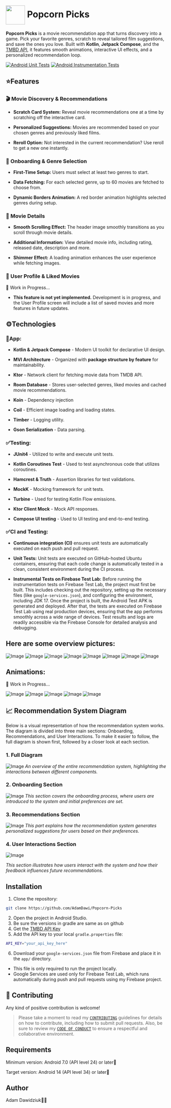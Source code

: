 # <img src="https://github.com/user-attachments/assets/934d01cd-4b34-4bf4-baab-ef2bba1dc73f" width="60" height="60" align="center" /> Popcorn Picks

**Popcorn Picks** is a movie recommendation app that turns discovery into a game. Pick your favorite genres, scratch to reveal tailored film suggestions, and save the ones you love. Built with **Kotlin**, **Jetpack Compose**, and the [TMBD API](https://developer.themoviedb.org/reference/intro/getting-started), it features smooth animations, interactive UI effects, and a personalized recommendation loop.

[![Android Unit Tests](https://github.com/AdamDawi/Popcorn-Picks/actions/workflows/android-unit-tests.yml/badge.svg)](https://github.com/AdamDawi/Popcorn-Picks/actions/workflows/android-unit-tests.yml) [![Android Instrumentation Tests](https://github.com/AdamDawi/Popcorn-Picks/actions/workflows/android_instrumentation_tests.yml/badge.svg)](https://github.com/AdamDawi/Popcorn-Picks/actions/workflows/android_instrumentation_tests.yml)

## ⭐️Features
### 🎬 Movie Discovery & Recommendations
- **Scratch Card System:** Reveal movie recommendations one at a time by scratching off the interactive card.
  
- **Personalized Suggestions:** Movies are recommended based on your chosen genres and previously liked films.

- **Reroll Option:** Not interested in the current recommendation? Use reroll to get a new one instantly.

### 📝 Onboarding & Genre Selection
- **First-Time Setup:** Users must select at least two genres to start.

- **Data Fetching:** For each selected genre, up to 60 movies are fetched to choose from.

- **Dynamic Borders Animation:** A red border animation highlights selected genres during setup.

### 📅 Movie Details
- **Smooth Scrolling Effect:** The header image smoothly transitions as you scroll through movie details.

- **Additional Information:** View detailed movie info, including rating, released date, description and more.

- **Shimmer Effect:** A loading animation enhances the user experience while fetching images.

### 👤 User Profile & Liked Movies
🚧 Work in Progress...
- **This feature is not yet implemented.** Development is in progress, and the User Profile screen will include a list of saved movies and more features in future updates.

## ⚙️Technologies
### 📱App:
- **Kotlin & Jetpack Compose** - Modern UI toolkit for declarative UI design.

- **MVI Architecture** - Organized with **package structure by feature** for maintainability.

- **Ktor** - Network client for fetching movie data from TMDB API.

- **Room Database** - Stores user-selected genres, liked movies and cached movie recommendations.

- **Koin** - Dependency injection

- **Coil** - Efficient image loading and loading states.

- **Timber** - Logging utility.

- **Gson Serialization** - Data parsing.

### ✅Testing:
- **JUnit4** - Utilized to write and execute unit tests.

- **Kotlin Coroutines Test** - Used to test asynchronous code that utilizes coroutines.

- **Hamcrest & Truth** - Assertion libraries for test validations.

- **MockK** - Mocking framework for unit tests.

- **Turbine** - Used for testing Kotlin Flow emissions.

- **Ktor Client Mock** - Mock API responses.

- **Compose UI testing** - Used to UI testing and end-to-end testing.

### ✅CI and Testing:
- **Continuous integration (CI)** ensures unit tests are automatically executed on each push and pull request.
- **Unit Tests:**
Unit tests are executed on GitHub-hosted Ubuntu containers, ensuring that each code change is automatically tested in a clean, consistent environment during the CI process.

- **Instrumental Tests on Firebase Test Lab:**
Before running the instrumentation tests on Firebase Test Lab, the project must first be built. This includes checking out the repository, setting up the necessary files (like `google-services.json`), and configuring the environment, including JDK 17. Once the project is built, the Android Test APK is generated and deployed. After that, the tests are executed on Firebase Test Lab using real production devices, ensuring that the app performs smoothly across a wide range of devices. Test results and logs are readily accessible via the Firebase Console for detailed analysis and debugging.

## Here are some overview pictures:

![Image](https://github.com/user-attachments/assets/1676f730-e62d-4e93-9aee-60265e04f7ed)
![Image](https://github.com/user-attachments/assets/2486c92b-f68a-4efa-b51b-59301c730805)
![Image](https://github.com/user-attachments/assets/c9afd63e-6b73-4b3d-9429-61e5a0d8ca4f)
![Image](https://github.com/user-attachments/assets/e736c823-5d32-41a1-93de-cc54fa15a4e2)
![Image](https://github.com/user-attachments/assets/9a44335a-48d9-49e4-a62e-27a178e737ca)
![Image](https://github.com/user-attachments/assets/5eb8df03-a464-4d7c-b239-20194cf79463)
![Image](https://github.com/user-attachments/assets/04dbdb49-2a5b-4eff-aebc-dbd43d4cf784)
![Image](https://github.com/user-attachments/assets/2cc9b381-1538-45f0-8a08-f1c3e8d2ef65)

## Animations:
🚧 Work in Progress...

![Image](https://github.com/user-attachments/assets/6fce77d2-aa49-468e-9e38-f8fc0cdba9b4)
![Image](https://github.com/user-attachments/assets/00bdc138-5788-4269-8a4d-646e365f02b6)
![Image](https://github.com/user-attachments/assets/371136cb-db7e-4363-b293-69936e5ebda2)
![Image](https://github.com/user-attachments/assets/544948c1-1072-4d5f-831d-06751336f8d4)
![Image](https://github.com/user-attachments/assets/51ce65ab-76bc-485f-9aba-bf3f46abdda8)

## 📈 Recommendation System Diagram
Below is a visual representation of how the recommendation system works. The diagram is divided into three main sections: Onboarding, Recommendations, and User Interactions. To make it easier to follow, the full diagram is shown first, followed by a closer look at each section.
### 1. **Full Diagram**
![Image](https://github.com/user-attachments/assets/af3c5268-14be-4924-aa30-994b52be9f0b)
_An overview of the entire recommendation system, highlighting the interactions between different components._

### 2. **Onboarding Section**
![Image](https://github.com/user-attachments/assets/4f25c5f5-3e0d-4e09-9f74-ed5696a984d3)
_This section covers the onboarding process, where users are introduced to the system and initial preferences are set._

### 3. **Recommendations Section**
![Image](https://github.com/user-attachments/assets/4dcd911b-1013-415c-9c7b-d6765b6f265b)
_This part explains how the recommendation system generates personalized suggestions for users based on their preferences._

### 4. **User Interactions Section**
![Image](https://github.com/user-attachments/assets/5f9839ba-2efc-443a-b7f8-750adc41e122)

_This section illustrates how users interact with the system and how their feedback influences future recommendations._

## Installation

1. Clone the repository:
```bash
git clone https://github.com/AdamDawi/Popcorn-Picks
```
2. Open the project in Android Studio.
3. Be sure the versions in gradle are same as on github
4. Get the [TMBD API Key](https://developer.themoviedb.org/reference/intro/getting-started)
5. Add the API key to your local `gradle.properties` file:
```bash
API_KEY="your_api_key_here"
```
6. Download your `google-services.json` file from Firebase and place it in the `app/` directory.
- This file is only required to run the project locally.
- Google Services are used only for Firebase Test Lab, which runs automatically during push and pull requests using my Firebase project.

## 🤝 Contributing
Any kind of positive contribution is welcome!
> Please take a moment to read my [`CONTRIBUTING`](CONTRIBUTING.md) guidelines for details on how to contribute, including how to submit pull requests. Also, be sure to review my [`CODE OF CONDUCT`](CODE_OF_CONDUCT.md) to ensure a respectful and collaborative environment.

## Requirements
Minimum version: Android 7.0 (API level 24) or later📱

Target version: Android 14 (API level 34) or later📱

## Author

Adam Dawidziuk🧑‍💻
